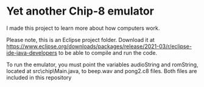# Yet another Chip-8 emulator
I made this project to learn more about how computers work.

Please note, this is an Eclipse project folder. Download it at https://www.eclipse.org/downloads/packages/release/2021-03/r/eclipse-ide-java-developers to be able to compile and run the code.

To run the emulator, you must point the variables audioString and romString, located at src\chip\Main.java, to beep.wav and pong2.c8 files.
Both files are included in this repository
